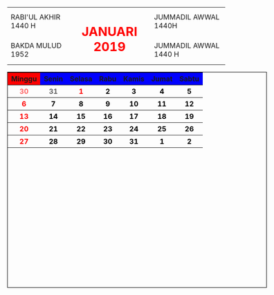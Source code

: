 <!DOCTYPE html>
<html lang="en">

<head>
    <meta charset="UTF-8">
    <meta http-equiv="X-UA-Compatible" content="IE=edge">
    <meta name="viewport" content="width=device-width, initial-scale=1.0">
    <title>Document</title>
</head>

<body>
    <table border="0">
        <tr>
            <td>
                RABI'UL AKHIR 1440 H
            </td>
            <th rowspan="2">
                <h2 style="color: red;">
                    <bold><big>JANUARI 2019</big></bold></span></h1>
            </th>
            <td>
                JUMMADIL AWWAL 1440H
            </td>
        </tr>
        <tr>
            <td>
                BAKDA MULUD 1952
            </td>
            <td>
                JUMMADIL AWWAL 1440 H
            </td>
        </tr>
    </table>
    <table style="width: 600px; border: 1px solid black; border-collapse: collapse; height: 500px;">
        <tr style="background-color: blue;">
            <th style="background-color: red;">
                Minggu
            </th>
            <th>
                Senin
            </th>
            <th>
                Selasa
            </th>
            <th>
                Rabu
            </th>
            <th>
                Kamis
            </th>
            <th>
                Jumat
            </th>
            <th>
                Sabtu
            </th>
        </tr>
        <tr>
            <th style="color: red; opacity:0.6; ">
                30
            </th>
            <th style="color: rgb(0, 0, 0); opacity:0.6; ">
                31
            </th>
            <th style="color: red;">
                1
            </th>
            <th style="color: rgb(0, 0, 0);">
                2
            </th>
            <th style="color: rgb(0, 0, 0);">
                3
            </th>
            <th style="color: rgb(0, 0, 0);">
                4
            </th>
            <th style="color: rgb(0, 0, 0);">
                5
            </th>
        </tr>
        <tr>
            <th style="color: red;">
                6
            </th>
            <th style="color: rgb(0, 0, 0);">
                7
            </th>
            <th style="color: rgb(0, 0, 0);">
                8
            </th>
            <th style="color: rgb(0, 0, 0);">
                9
            </th>
            <th style="color: rgb(0, 0, 0);">
                10
            </th>
            <th style="color: rgb(0, 0, 0);">
                11
            </th>
            <th style="color: rgb(0, 0, 0);">
                12
            </th>
        </tr>
        <tr>
            <th style="color: red;">
                13
            </th>
            <th style="color: rgb(0, 0, 0);">
                14
            </th>
            <th style="color: rgb(0, 0, 0);">
                15
            </th>
            <th style="color: rgb(0, 0, 0);">
                16
            </th>
            <th style="color: rgb(0, 0, 0);">
                17
            </th>
            <th style="color: rgb(0, 0, 0);">
                18
            </th>
            <th style="color: rgb(0, 0, 0);">
                19
            </th>
        </tr>
        <tr>
            <th style="color: red;">
                20
            </th>
            <th style="color: rgb(0, 0, 0);">
                21
            </th>
            <th style="color: rgb(0, 0, 0);">
                22
            </th>
            <th style="color: rgb(0, 0, 0);">
                23
            </th>
            <th style="color: rgb(0, 0, 0);">
                24
            </th>
            <th style="color: rgb(0, 0, 0);">
                25
            </th>
            <th style="color: rgb(0, 0, 0);">
                26
            </th>
        </tr>
        <tr>
            <th style="color: red;">
                27
            </th>
            <th style="color: rgb(0, 0, 0);">
                28
            </th>
            <th style="color: rgb(0, 0, 0);">
                29
            </th>
            <th style="color: rgb(0, 0, 0);">
                30
            </th>
            <th style="color: rgb(0, 0, 0);">
                31
            </th>
            <th style="color: rgb(0, 0, 0); opacity: 0,6;">
                1
            </th>
            <th style="color: rgb(0, 0, 0); opacity: 0,6;">
                2
            </th>
        </tr>
    </table>
</body>

</html>
